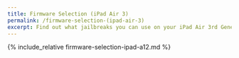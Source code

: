 ```yaml
---
title: Firmware Selection (iPad Air 3)
permalink: /firmware-selection-(ipad-air-3)
excerpt: Find out what jailbreaks you can use on your iPad Air 3rd Generation
---
```


{% include_relative firmware-selection-ipad-a12.md %}
